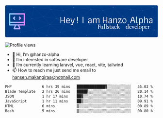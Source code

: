 ![Header](./github-header-image.png)

![Profile views](https://gpvc.arturio.dev/hanzo-alpha)

- 👋 Hi, I’m @hanzo-alpha
- 👀 I’m interested in software developer
- 🌱 I’m currently learning laravel, vue, react, vite, tailwind
- 📫 How to reach me just send me email to hansen.makangiras@hotmail.com 

<!---
hanzo-alpha/hanzo-alpha is a ✨ special ✨ repository because its `README.md` (this file) appears on your GitHub profile.
You can click the Preview link to take a look at your changes.
--->

<!--START_SECTION:waka-->

```text
PHP              6 hrs 39 mins   █████████████▓░░░░░░░░░░░   55.03 %
Blade Template   2 hrs 26 mins   █████░░░░░░░░░░░░░░░░░░░░   20.14 %
JSON             1 hr 17 mins    ██▓░░░░░░░░░░░░░░░░░░░░░░   10.74 %
JavaScript       1 hr 11 mins    ██▒░░░░░░░░░░░░░░░░░░░░░░   09.91 %
HTML             6 mins          ▒░░░░░░░░░░░░░░░░░░░░░░░░   00.89 %
Bash             5 mins          ▒░░░░░░░░░░░░░░░░░░░░░░░░   00.80 %
```

<!--END_SECTION:waka-->

